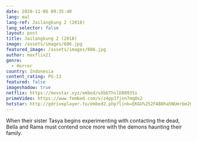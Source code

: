 ```yaml
---
date: 2020-11-06 09:35:40
lang: mal
lang-ref: Jailangkung 2 (2018)
lang_selector: false
layout: post
title: Jailangkung 2 (2018)
image: /assets/images/686.jpg
featured_image: /assets/images/686.jpg
author: maxflix21
genre:
  - Horror
country: Indonesia
content_rating: PG-13
featured: false
imageshadow: true
netflix: https://movstar.xyz/embed/vXbbThslD88935i
primeVideo: https://www.fembed.com/v/z4pp1fjnn7mq0x2
hotstar: http://gdriveplayer.to/embed2.php?link=EKGU%252FAB8ha5NUmrbm205bwUV8i9KvSJGQWhD4hqTkCdAghADU2CUO5vZOOIdTYKyHgZ%252BmD5l0qees2Zt63cMkJdEoCBpZ05NminZ07n393tU82kUSLaPOHEabdXaNIWGI6CsQ8jWRb%252Fj2%252BbwOHWc03dpDfDJwUr%252BVa%252BLcVxnmzdgtL4QBEj96zzQCsj%252B25wss%253D
---
```

When their sister Tasya begins experimenting with contacting the dead, Bella and Rama must contend once more with the demons haunting their family.